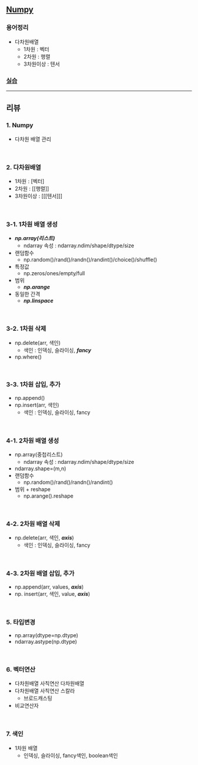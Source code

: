 ## [Numpy](https://numpy.org/devdocs/reference/index.html)

### 용어정리
- 다차원배열
    - 1차원 : 벡터
    - 2차원 : 행렬
    - 3차원이상 : 텐서

### [실습](./)

---

## 리뷰

###  1. Numpy  
- 다차원 배열 관리

<br>

### 2. 다차원배열
- 1차원 : [벡터]
- 2차원 : [[행렬]]
- 3차원이상 : [[[텐서]]]

<br>

### 3-1. 1차원 배열 생성
- ***np.array(리스트)***  
    - ndarray 속성 : ndarray.ndim/shape/dtype/size  
- 랜덤함수  
    - np.random()/rand()/randn()/randint()/choice()/shuffle()
- 특정값  
    - np.zeros/ones/empty/full  
- 범위  
    - ***np.arange***  
- 동일한 간격  
    - ***np.linspace***

<br>

### 3-2. 1차원 삭제
- np.delete(arr, 색인)
    - 색인 : 인덱싱, 슬라이싱, ***fancy***
- np.where()

<br>

### 3-3. 1차원 삽입, 추가
- np.append()
- np.insert(arr, 색인)  
    - 색인 : 인덱싱, 슬라이싱, fancy 

<br>

### 4-1. 2차원 배열 생성
- np.array(중첩리스트)
    - ndarray 속성 : ndarray.ndim/shape/dtype/size  
- ndarray.shape=(m,n)
- 랜덤함수
    - np.random()/rand()/randn()/randint()
- 범위 + reshape
    - np.arange().reshape

<br>

### 4-2. 2차원 배열 삭제
- np.delete(arr, 색인, ***axis***)
    - 색인 : 인덱싱, 슬라이싱, fancy

<br>

### 4-3. 2차원 배열 삽입, 추가
- np.append(arr, values, ***axis***)
- np. insert(arr, 색인, value, ***axis***)

<br>

### 5. 타입변경
- np.array(dtype=np.dtype)
- ndarray.astype(np.dtype)

<br>

### 6. 벡터연산
- 다차원배열 사칙연산 다차원배열
- 다차원배열 사칙연산 스칼라
    - 브로드캐스팅
- 비교연산자

<br>

### 7. 색인
- 1차원 배열
    - 인덱싱, 슬라이싱, fancy색인, boolean색인